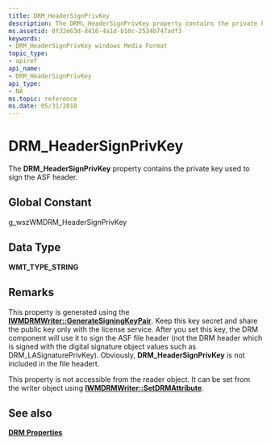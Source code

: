 ```yaml
---
title: DRM_HeaderSignPrivKey
description: The DRM\_HeaderSignPrivKey property contains the private key used to sign the ASF header.
ms.assetid: 0f32e63d-d416-4a1d-b10c-2534b747adf3
keywords:
- DRM_HeaderSignPrivKey windows Media Format
topic_type:
- apiref
api_name:
- DRM_HeaderSignPrivKey
api_type:
- NA
ms.topic: reference
ms.date: 05/31/2018
---
```


# DRM\_HeaderSignPrivKey

The **DRM\_HeaderSignPrivKey** property contains the private key used to sign the ASF header.

## Global Constant

g\_wszWMDRM\_HeaderSignPrivKey

## Data Type

**WMT\_TYPE\_STRING**

## Remarks

This property is generated using the [**IWMDRMWriter::GenerateSigningKeyPair**](/windows/desktop/api/Wmsdkidl/nf-wmsdkidl-iwmdrmwriter-generatesigningkeypair). Keep this key secret and share the public key only with the license service. After you set this key, the DRM component will use it to sign the ASF file header (not the DRM header which is signed with the digital signature object values such as DRM\_LASignaturePrivKey). Obviously, **DRM\_HeaderSignPrivKey** is not included in the file headert.

This property is not accessible from the reader object. It can be set from the writer object using [**IWMDRMWriter::SetDRMAttribute**](/windows/desktop/api/Wmsdkidl/nf-wmsdkidl-iwmdrmwriter-setdrmattribute).

## See also

<dl> <dt>

[**DRM Properties**](drm-properties.md)
</dt> </dl>

 

 




